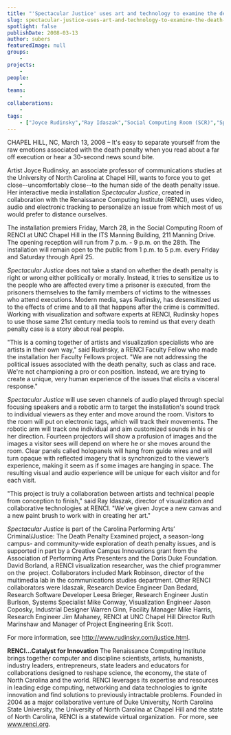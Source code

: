 ```yaml
---
title: "'Spectacular Justice' uses art and technology to examine the death penalty"
slug: spectacular-justice-uses-art-and-technology-to-examine-the-death-penaltyspectacular-justice-uses-art-and-technology-to-examine-the-death-penalty
spotlight: false
publishDate: 2008-03-13
author: subers
featuredImage: null
groups:
    - 
projects:
    - 
people:
    - 
teams: 
    - 
collaborations:
    - 
tags:
    - ["Joyce Rudinsky","Ray Idaszak","Social Computing Room (SCR)","Spectacular Justice"]
---
```

CHAPEL HILL, NC, March 13, 2008 – It's easy to separate yourself from the raw emotions associated with the death penalty when you read about a far off execution or hear a 30-second news sound bite.

Artist Joyce Rudinsky, an associate professor of communications studies at the University of North Carolina at Chapel Hill, wants to force you to get close--uncomfortably close--to the human side of the death penalty issue. Her interactive media installation <em>Spectacular Justice</em>, created in collaboration with the Renaissance Computing Institute (RENCI), uses video, audio and electronic tracking to personalize an issue from which most of us would prefer to distance ourselves.<!--more-->

The installation premiers Friday, March 28, in the Social Computing Room of RENCI at UNC Chapel Hill in the ITS Manning Building, 211 Manning Drive. The opening reception will run from 7 p.m. - 9 p.m. on the 28th. The installation will remain open to the public from 1 p.m. to 5 p.m. every Friday and Saturday through April 25.

<em>Spectacular Justice</em> does not take a stand on whether the death penalty is right or wrong either politically or morally. Instead, it tries to sensitize us to the people who are affected every time a prisoner is executed, from the prisoners themselves to the family members of victims to the witnesses who attend executions. Modern media, says Rudinsky, has desensitized us to the effects of crime and to all that happens after the crime is committed. Working with visualization and software experts at RENCI, Rudinsky hopes to use those same 21st century media tools to remind us that every death penalty case is a story about real people.

"This is a coming together of artists and visualization specialists who are artists in their own way," said Rudinsky, a RENCI Faculty Fellow who made the installation her Faculty Fellows project. "We are not addressing the political issues associated with the death penalty, such as class and race. We're not championing a pro or con position. Instead, we are trying to create a unique, very human experience of the issues that elicits a visceral response."

<em>Spectacular Justice</em> will use seven channels of audio played through special focusing speakers and a robotic arm to target the installation's sound track to individual viewers as they enter and move around the room. Visitors to the room will put on electronic tags, which will track their movements. The robotic arm will track one individual and aim customized sounds in his or her direction. Fourteen projectors will show a profusion of images and the images a visitor sees will depend on where he or she moves around the room. Clear panels called holopanels will hang from guide wires and will turn opaque with reflected imagery that is synchronized to the viewer’s experience, making it seem as if some images are hanging in space. The resulting visual and audio experience will be unique for each visitor and for each visit.

"This project is truly a collaboration between artists and technical people from conception to finish," said Ray Idaszak, director of visualization and collaborative technologies at RENCI. "We've given Joyce a new canvas and a new paint brush to work with in creating her art."

<em>Spectacular Justice</em> is part of the Carolina Performing Arts’ Criminal/Justice: The Death Penalty Examined project, a season-long campus- and community-wide exploration of death penalty issues, and is supported in part by a Creative Campus Innovations grant from the Association of Performing Arts Presenters and the Doris Duke Foundation. David Borland, a RENCI visualization researcher, was the chief programmer on the  project. Collaborators included Mark Robinson, director of the multimedia lab in the communications studies department. Other RENCI collaborators were Idaszak, Research Device Engineer Dan Bedard, Research Software Developer Leesa Brieger, Research Engineer Justin Burlson, Systems Specialist Mike Conway, Visualization Engineer Jason Coposky, Industrial Designer Warren Ginn, Facility Manager Mike Harris, Research Engineer Jim Mahaney, RENCI at UNC Chapel Hill Director Ruth Marinshaw and Manager of Project Engineering Erik Scott.

For more information, see <a href="http://www.rudinsky.com/justice.html" target="_blank">http://www.rudinsky.com/justice.html</a>.

<strong>RENCI…Catalyst for Innovation</strong>
The Renaissance Computing Institute brings together computer and discipline scientists, artists, humanists, industry leaders, entrepreneurs, state leaders and educators for collaborations designed to reshape science, the economy, the state of North Carolina and the world. RENCI leverages its expertise and resources in leading edge computing, networking and data technologies to ignite innovation and find solutions to previously intractable problems. Founded in 2004 as a major collaborative venture of Duke University, North Carolina State University, the University of North Carolina at Chapel Hill and the state of North Carolina, RENCI is a statewide virtual organization.  For more, see <a href="http://www.renci.org/">www.renci.org</a>.
